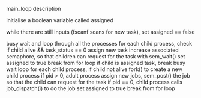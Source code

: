 main_loop description

initialise a boolean variable called assigned

while there are still inputs (fscanf scans for new task), set assigned == false

busy wait and loop through all the processes 
    for each child process, check if child alive && task_status == 0
        assign new task
        increase associated semaphore, so that children can request for the task with sem_wait()
        set assigned to true
        break from for loop
    if child is assigned task, break busy wait loop
    for each child process,
        if child not alive
            fork() to create a new child process
            if pid > 0, adult process assign new jobs, sem_post() the job so that the child can request for the task
            if pid == 0, child process calls job_dispatch(i) to do the job
        set assigned to true
        break from for loop